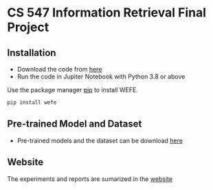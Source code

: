 # CS 547 Information Retrieval Final Project

## Installation

- Download the code from [here](https://colab.research.google.com/drive/1S5K67Ho83Ask-LoZfTJDfkqewHfVfHD-?usp=sharing)
- Run the code in Jupiter Notebook with Python 3.8 or above

Use the package manager [pip](https://pip.pypa.io/en/stable/) to install WEFE.

```bash
pip install wefe
```

## Pre-trained Model and Dataset

- Pre-trained models and the dataset can be download [here](https://drive.google.com/drive/folders/1QDnM3ITkgwS7VhNTGJeB8Y8GFr36-TkX?usp=sharing)

## Website

The experiments and reports are sumarized in the [website](https://pichayutter.github.io/)
